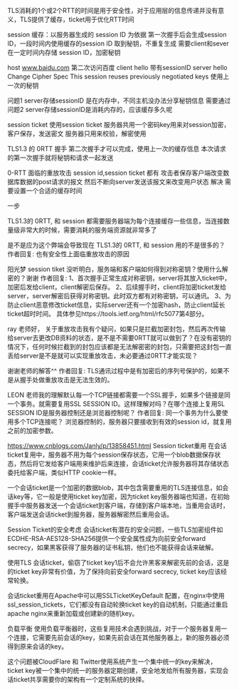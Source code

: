 TLS消耗的1个或2个RTT的时间是用于安全性，对于应用层的信息传递并没有意义，TLS提供了缓存，ticket用于优化RTT时间

session 缓存：以服务器生成的 session ID 为依据
  第一次握手后会生成session ID，一段时间内使用缓存的session ID 取到秘钥，不重复生成
  需要client和sever在一定时间内存储 session ID，加密秘钥

 host www.baidu.com
  第二次访问百度
   client hello 
      带有sessionID
   server hello
   Change Cipher Spec
     This session reuses previously  negotiated keys  使用上一次的秘钥
 

 问题1   server存储sessionID 是在内存中，不同主机没办法分享秘钥信息
     需要通过
 问题2  server存储sessionID是消耗内存的，应该缓存多久呢


session ticket  使用session ticket 
 服务器共用一个密码key用来对session加密，客户保存，发送密文
 服务器只用来校验，解密使用


TLS1.3 的 0RTT 握手  第二次握手才可以完成，使用上一次的缓存信息
  本次请求的第一次握手就将秘钥和请求一起发送


0-RTT 面临的重放攻击   session id,session ticket 都有
  攻击者保存客户端改变数据库数据的post请求的报文
  然后不断向server发送该报文来改变用户状态
解决 需要设置一个合适的缓存时间 



一步

TLS1.3的 0RTT, 和 session 都需要服务器端为每个连接缓存一些信息，当连接数量级非常大的时候，需要消耗的服务端资源就非常多了

是不是应为这个弊端会导致现在 TLS1.3的 0RTT, 和 session 用的不是很多的？
作者回复: 也有安全性上面临重放攻击的原因


阳光梦
session tiket 没听明白，服务端和客户端如何得到对称密钥？使用什么解密的？谢谢
作者回复: 1、首次握手正常生成对称密钥，server将其放入ticket中，加密后发给client，client解密后保存。
2、后续握手时，client将加密ticket发给server，server解密后获得对称密钥。此时双方都有对称密钥，可以通讯。
3、为防止client恶意修改ticket信息，实际server还有一个加密hash，防止client延长ticket超时时间。
具体参见https://tools.ietf.org/html/rfc5077第4部分。


ray
老师好，
关于重放攻击我有个疑问，如果只是拦截加密封包，然后再次传输给server去更改DB资料的状态，是不是不需要0RTT就可以做到了？在没有密钥的情况下，任何时候拦截到的封包应该都是无法解密密的封包，只需要把这封包一直丢给server是不是就可以实现重放攻击，未必要通过0RTT才能实现？

谢谢老师的解答^^
作者回复: TLS通讯过程中是有加密后的序列号保护的，如果不是从握手处做重放攻击是无法生效的。


LEON
老师我的理解默认每一个TCP链接都需要一个SSL握手，如果多个链接是同一个事务。就需要复用SSL SESSION ID。这样理解对吗？在哪个连接上复用SL SESSION ID是服务器控制还是浏览器控制呢？
作者回复: 同一个事务为什么要使用多个TCP连接呢？
浏览器控制的，服务器只要接收到有效的session id，就复用之前的加密参数。








https://www.cnblogs.com/Janly/p/13858451.html
Session ticket重用
在会话ticket复用中，服务器不用为每个session保存状态，它用一个blob数据保存状态，然后将它发给客户端用来维护后来连接，会话ticket允许服务器将其存储状态委托给客户端，类似HTTP cookie一样。

一个会话ticket是一个加密的数据blob，其中包含需要重用的TLS连接信息，如会话key等，它一般是使用ticket key加密，因为ticket key服务器端也知道，在初始握手中服务器发送一个会话ticket到客户端，存储到客户端本地，当重用会话时，客户端发送会话ticket到服务器，服务器解密然后重用会话。

Session Ticket的安全考虑
会话ticket有潜在的安全问题，一些TLS加密组件如ECDHE-RSA-AES128-SHA256提供一个安全属性成为向前安全forward secrecy，如果黑客获得了服务器的证书私钥，他们也不能获得会话来破解。

使用TLS 会话ticket，偷窃了ticket key1后不会允许黑客来解密先前的会话，这是的ticket key非常有价值，为了保持向前安全forward secrecy, ticket key应该经常轮换。

会话ticket重用在Apache中可以用SSLTicketKeyDefault 配置，在nginx中使用ssl_session_tickets，它们都没有自动轮换ticket key的自动机制，只能通过重启apache nginx来重新加载或创建新的随机key。

负载平衡
使用负载平衡器时，这些复用技术会遇到挑战，对于一个服务器复用一个连接，它需要先前会话的key，如果先前会话在其他服务器上，新的服务器必须得到原来会话的key。

这个问题被CloudFlare 和 Twitter使用系统产生一个集中统一的key来解决，ticket key被一个集中的统一的服务器定期创建，安全地发给所有服务器，实现会话ticket共享需要你的架构有一个定制系统的抉择。